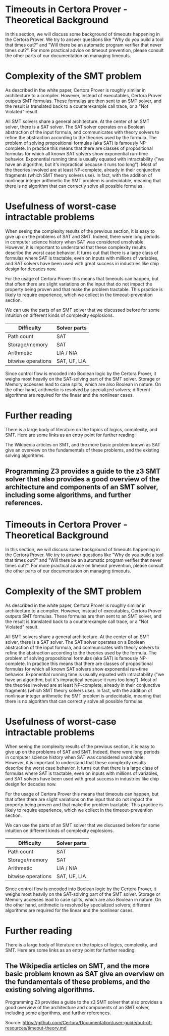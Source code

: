 # Timeouts in Certora Prover - Theoretical Background

In this section, we will discuss some background of timeouts happening in the Certora Prover. We try to answer questions like "Why do you build a tool that times out?" and "Will there be an automatic program verifier that never times out?". For more practical advice on timeout prevention, please consult the other parts of our documentation on managing timeouts.

# Complexity of the SMT problem

As described in the white paper, Certora Prover is roughly similar in architecture to a compiler. However, instead of executables, Certora Prover outputs SMT formulas. These formulas are then sent to an SMT solver, and the result is translated back to a counterexample call trace, or a "Not Violated" result.

All SMT solvers share a general architecture. At the center of an SMT solver, there is a SAT solver. The SAT solver operates on a Boolean abstraction of the input formula, and communicates with theory solvers to refine the abstraction according to the theories used by the formula. The problem of solving propositional formulas (aka SAT) is famously NP-complete. In practice this means that there are classes of propositional formulas for which all known SAT solvers show exponential run-time behavior. Exponential running time is usually equated with intractability ("we have an algorithm, but it's impractical because it runs too long"). Most of the theories involved are at least NP-complete, already in their conjunctive fragments (which SMT theory solvers use). In fact, with the addition of nonlinear integer arithmetic the SMT problem is undecidable, meaning that there is no algorithm that can correctly solve all possible formulas.

# Usefulness of worst-case intractable problems

When seeing the complexity results of the previous section, it is easy to give up on the problems of SAT and SMT. Indeed, there were long periods in computer science history when SAT was considered unsolvable. However, it is important to understand that these complexity results describe the worst case behavior. It turns out that there is a large class of formulas where SAT is tractable, even on inputs with millions of variables, and SAT solvers have been used with great success in industries like chip design for decades now.

For the usage of Certora Prover this means that timeouts can happen, but that often there are slight variations on the input that do not impact the property being proven and that make the problem tractable. This practice is likely to require experience, which we collect in the timeout-prevention section.

We can use the parts of an SMT solver that we discussed before for some intuition on different kinds of complexity explosions.

|Difficulty|Solver parts|
|---|---|
|Path count|SAT|
|Storage/memory|SAT|
|Arithmetic|LIA / NIA|
|bitwise operations|SAT, UF, LIA|

Since control flow is encoded into Boolean logic by the Certora Prover, it weighs most heavily on the SAT-solving part of the SMT solver. Storage or Memory accesses lead to case splits, which are also Boolean in nature. On the other hand, arithmetic is resolved by specialized solvers; different algorithms are required for the linear and the nonlinear cases.

# Further reading

There is a large body of literature on the topics of logics, complexity, and SMT. Here are some links as an entry point for further reading:

The Wikipedia articles on SMT, and the more basic problem known as SAT give an overview on the fundamentals of these problems, and the existing solving algorithms.

Programming Z3 provides a guide to the z3 SMT solver that also provides a good overview of the architecture and components of an SMT solver, including some algorithms, and further references.
---
# Timeouts in Certora Prover - Theoretical Background

In this section, we will discuss some background of timeouts happening in the Certora Prover. We try to answer questions like "Why do you build a tool that times out?" and "Will there be an automatic program verifier that never times out?". For more practical advice on timeout prevention, please consult the other parts of our documentation on managing timeouts.

# Complexity of the SMT problem

As described in the white paper, Certora Prover is roughly similar in architecture to a compiler. However, instead of executables, Certora Prover outputs SMT formulas. These formulas are then sent to an SMT solver, and the result is translated back to a counterexample call trace, or a "Not Violated" result.

All SMT solvers share a general architecture. At the center of an SMT solver, there is a SAT solver. The SAT solver operates on a Boolean abstraction of the input formula, and communicates with theory solvers to refine the abstraction according to the theories used by the formula. The problem of solving propositional formulas (aka SAT) is famously NP-complete. In practice this means that there are classes of propositional formulas for which all known SAT solvers show exponential run-time behavior. Exponential running time is usually equated with intractability ("we have an algorithm, but it's impractical because it runs too long"). Most of the theories involved are at least NP-complete, already in their conjunctive fragments (which SMT theory solvers use). In fact, with the addition of nonlinear integer arithmetic the SMT problem is undecidable, meaning that there is no algorithm that can correctly solve all possible formulas.

# Usefulness of worst-case intractable problems

When seeing the complexity results of the previous section, it is easy to give up on the problems of SAT and SMT. Indeed, there were long periods in computer science history when SAT was considered unsolvable. However, it is important to understand that these complexity results describe the worst case behavior. It turns out that there is a large class of formulas where SAT is tractable, even on inputs with millions of variables, and SAT solvers have been used with great success in industries like chip design for decades now.

For the usage of Certora Prover this means that timeouts can happen, but that often there are slight variations on the input that do not impact the property being proven and that make the problem tractable. This practice is likely to require experience, which we collect in the timeout-prevention section.

We can use the parts of an SMT solver that we discussed before for some intuition on different kinds of complexity explosions.

|Difficulty|Solver parts|
|---|---|
|Path count|SAT|
|Storage/memory|SAT|
|Arithmetic|LIA / NIA|
|bitwise operations|SAT, UF, LIA|

Since control flow is encoded into Boolean logic by the Certora Prover, it weighs most heavily on the SAT-solving part of the SMT solver. Storage or Memory accesses lead to case splits, which are also Boolean in nature. On the other hand, arithmetic is resolved by specialized solvers; different algorithms are required for the linear and the nonlinear cases.

# Further reading

There is a large body of literature on the topics of logics, complexity, and SMT. Here are some links as an entry point for further reading:

The Wikipedia articles on SMT, and the more basic problem known as SAT give an overview on the fundamentals of these problems, and the existing solving algorithms.
---
Programming Z3 provides a guide to the z3 SMT solver that also provides a good overview of the architecture and components of an SMT solver, including some algorithms, and further references.

Source: https://github.com/Certora/Documentation/user-guide/out-of-resources/timeout-theory.md
